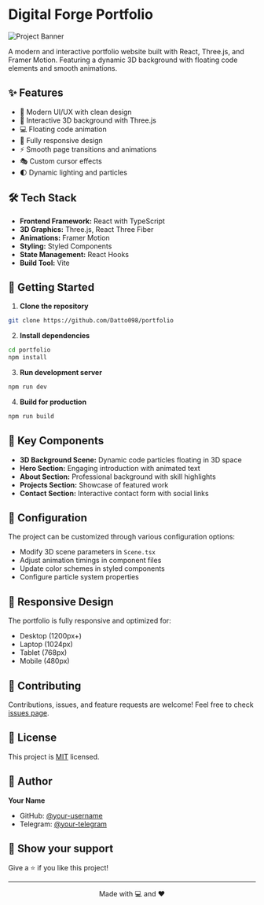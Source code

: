 # Digital Forge Portfolio

![Project Banner](path_to_banner_image.png)

A modern and interactive portfolio website built with React, Three.js, and Framer Motion. Featuring a dynamic 3D background with floating code elements and smooth animations.

## ✨ Features

-   🎨 Modern UI/UX with clean design
-   🌟 Interactive 3D background with Three.js
-   💻 Floating code animation
-   📱 Fully responsive design
-   ⚡ Smooth page transitions and animations
-   🎭 Custom cursor effects
-   🌓 Dynamic lighting and particles

## 🛠️ Tech Stack

-   **Frontend Framework:** React with TypeScript
-   **3D Graphics:** Three.js, React Three Fiber
-   **Animations:** Framer Motion
-   **Styling:** Styled Components
-   **State Management:** React Hooks
-   **Build Tool:** Vite

## 🚀 Getting Started

1. **Clone the repository**

```bash
git clone https://github.com/Datto098/portfolio
```

2. **Install dependencies**

```bash
cd portfolio
npm install
```

3. **Run development server**

```bash
npm run dev
```

4. **Build for production**

```bash
npm run build
```

## 🎯 Key Components

-   **3D Background Scene:** Dynamic code particles floating in 3D space
-   **Hero Section:** Engaging introduction with animated text
-   **About Section:** Professional background with skill highlights
-   **Projects Section:** Showcase of featured work
-   **Contact Section:** Interactive contact form with social links

## 🔧 Configuration

The project can be customized through various configuration options:

-   Modify 3D scene parameters in `Scene.tsx`
-   Adjust animation timings in component files
-   Update color schemes in styled components
-   Configure particle system properties

## 📱 Responsive Design

The portfolio is fully responsive and optimized for:

-   Desktop (1200px+)
-   Laptop (1024px)
-   Tablet (768px)
-   Mobile (480px)

## 🤝 Contributing

Contributions, issues, and feature requests are welcome! Feel free to check [issues page](link_to_issues).

## 📝 License

This project is [MIT](link_to_license) licensed.

## 👤 Author

**Your Name**

-   GitHub: [@your-username](link_to_github)
-   Telegram: [@your-telegram](link_to_telegram)

## 🌟 Show your support

Give a ⭐️ if you like this project!

---

<div align="center">
Made with 💻 and ❤️
</div>
